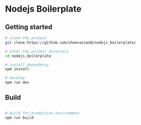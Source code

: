 # Nodejs Boilerplate

## Getting started

```bash
# clone the project
git clone https://github.com/sheenazien8/nodejs_boilerplate/

# enter the project directory
cd nodejs_boilerplate

# install dependency
npm install

# develop
npm run dev
```

## Build

```bash

# build for production environment
npm run build
```
